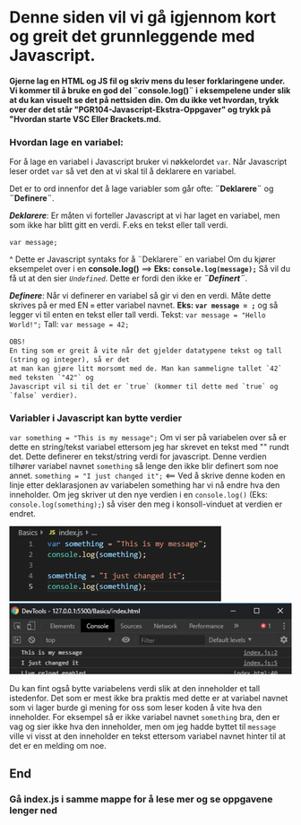# Denne siden vil vi gå igjennom kort og greit det grunnleggende med Javascript.

#### Gjerne lag en HTML og JS fil og skriv mens du leser forklaringene under. Vi kommer til å bruke en god del ¨console.log()¨ i eksempelene under slik at du kan visuelt se det på nettsiden din. Om du ikke vet hvordan, trykk over der det står "PGR104-Javascript-Ekstra-Oppgaver" og trykk på **"Hvordan starte VSC Eller Brackets.md.**

### Hvordan lage en variabel:
For å lage en variabel i Javascript bruker vi nøkkelordet `var`. Når Javascript leser ordet `var` så vet den at vi skal til å deklarere en variabel. 

Det er to ord innenfor det å lage variabler som går ofte: **¨Deklarere¨** og **¨Definere¨**.

**_Deklarere_**: Er måten vi forteller Javascript at vi har laget en variabel, men som ikke har blitt 
gitt en verdi. F.eks en tekst eller tall verdi.
```
var message;
``` 
^ Dette er Javascript syntaks for å ¨Deklarere¨ en variabel
Om du kjører eksempelet over i en **console.log()** ==> **Eks: `console.log(message);`**
Så vil du få ut at den sier *`Undefined`*. Dette er fordi den ikke er **_¨Definert¨_**.

**_Definere_**: Når vi definerer en variabel så gir vi den en verdi. Måte dette skrives på er med EN **`=`** 
etter variabel navnet. **Eks: `var message = ;`** og så legger vi til enten en tekst eller tall verdi.
Tekst: `var message = "Hello World!";`
Tall: `var message = 42;`

```
OBS!
En ting som er greit å vite når det gjelder datatypene tekst og tall (string og integer), så er det 
at man kan gjøre litt morsomt med de. Man kan sammeligne tallet `42` med teksten `"42"` og 
Javascript vil si til det er `true` (kommer til dette med `true` og `false` verdier).
```

### Variabler i Javascript kan bytte verdier
`var something = "This is my message";`
Om vi ser på variabelen over så er dette en string/tekst variabel ettersom jeg har skrevet en tekst med "" rundt det. Dette definerer en tekst/string verdi for javascript. Denne verdien tilhører variabel navnet `something` så lenge den ikke blir definert som noe annet.
`something = "I just changed it";` <== Ved å skrive denne koden en linje etter deklarasjonen av variabelen something har vi nå endre hva den inneholder. Om jeg skriver ut den nye verdien i en `console.log()` (Eks: `console.log(something);`) så viser den meg i konsoll-vinduet at verdien er endret.

<img src="Basics-Img/bytteAvVariabel.jpg">
<img src="Basics-Img/bytteAvVariabelKonsoll.jpg">

Du kan fint også bytte variabelens verdi slik at den inneholder et tall istedenfor. Det som er mest ikke bra praktis med dette er at variabel navnet som vi lager burde gi mening for oss som leser koden å vite hva den inneholder. For eksempel så er ikke variabel navnet `something` bra, den er vag og sier ikke hva den inneholder, men om jeg hadde byttet til `message` ville vi visst at den inneholder en tekst ettersom variabel navnet hinter til at det er en melding om noe.

## End
### Gå index.js i samme mappe for å lese mer og se oppgavene lenger ned


